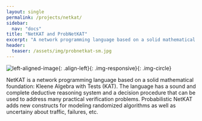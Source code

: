 ```yaml
---
layout: single
permalink: /projects/netkat/
sidebar:
  nav: "docs"
title: "NetKAT and ProbNetKAT"
excerpt: "A network programming language based on a solid mathematical foundation..."
header:
  teaser: /assets/img/probnetkat-sm.jpg
---
```

![left-aligned-image](../../assets/img/probnetkat-sm.jpg){: .align-left}{: .img-responsive}{: .img-circle}

NetKAT is a network programming language based on a solid mathematical foundation: Kleene Algebra with Tests (KAT). The language has a sound and complete deductive reasoning system and a decision procedure that can be used to address many practical verification problems. Probabilistic NetKAT adds new constructs for modeling randomized algorithms as well as uncertainy about traffic, failures, etc.
